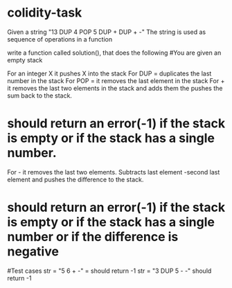 # colidity-task
Given a string "13 DUP 4 POP 5 DUP + DUP + -"
The string is used as sequence of operations in a function


write a function called solution(), that does the following
#You are given an empty stack

For an integer X it pushes X into the stack
For DUP = duplicates the last number in the stack
For POP = it removes the last element in the stack
For + it removes the last two elements in the stack and adds them the pushes the sum back to the stack.
# should return an error(-1) if the stack is empty or if the stack has a single number.

For - it removes the last two elements. Subtracts last element -second last element and pushes the difference to the stack.

# should return an error(-1) if the stack is empty or if the stack has a single number or if the difference is negative

#Test cases
str = "5 6 + -" = should return -1
str = "3 DUP 5 - -" should return -1
